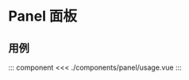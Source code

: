 # Panel 面板

## 用例

::: component <Usage/>
<<< ./components/panel/usage.vue
:::

<script setup>
  import Usage from './usage.vue'
</script>
